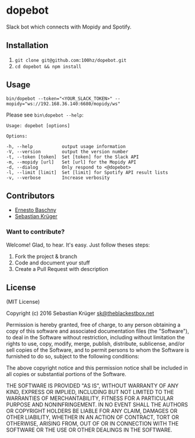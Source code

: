 # dopebot

Slack bot which connects with Mopidy and Spotify.

## Installation

1. `git clone git@github.com:100hz/dopebot.git`
2. `cd dopebot && npm install`


## Usage

`bin/dopebot --token="<YOUR_SLACK_TOKEN>" --mopidy="ws://192.168.36.140:6680/mopidy/ws"`

Please see `bin\dopebot --help`:

```
Usage: dopebot [options]

Options:

-h, --help           output usage information
-V, --version        output the version number
-t, --token [token]  Set [token] for the Slack API
-m, --mopidy [url]   Set [url] for the Mopidy API
-d, --dialog         Only respond to <@dopebot>
-l, --limit [limit]  Set [limit] for Spotify API result lists
-v, --verbose        Increase verbosity
```

## Contributors

- [Ernesto Baschny](http://cron.eu)
- [Sebastian Krüger](http://theblackestbox.net)

### Want to contribute?

Welcome! Glad, to hear. It's easy. Just follow theses steps:

1. Fork the project & branch
2. Code and document your stuff
3. Create a Pull Request with description

## License

(MIT License)

Copyright (c) 2016 Sebastian Krüger <sk@theblackestbox.net>

Permission is hereby granted, free of charge, to any person obtaining a copy of this software and associated documentation files (the "Software"), to deal in the Software without restriction, including without limitation the rights to use, copy, modify, merge, publish, distribute, sublicense, and/or sell copies of the Software, and to permit persons to whom the Software is furnished to do so, subject to the following conditions:

The above copyright notice and this permission notice shall be included in all copies or substantial portions of the Software.

THE SOFTWARE IS PROVIDED "AS IS", WITHOUT WARRANTY OF ANY KIND, EXPRESS OR IMPLIED, INCLUDING BUT NOT LIMITED TO THE WARRANTIES OF MERCHANTABILITY, FITNESS FOR A PARTICULAR PURPOSE AND NONINFRINGEMENT. IN NO EVENT SHALL THE AUTHORS OR COPYRIGHT HOLDERS BE LIABLE FOR ANY CLAIM, DAMAGES OR OTHER LIABILITY, WHETHER IN AN ACTION OF CONTRACT, TORT OR OTHERWISE, ARISING FROM, OUT OF OR IN CONNECTION WITH THE SOFTWARE OR THE USE OR OTHER DEALINGS IN THE SOFTWARE.